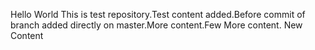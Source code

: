 Hello World This is test repository.Test content added.Before commit of branch added directly on master.More content.Few More content. New Content
